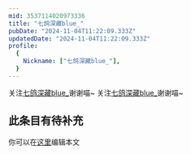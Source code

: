 ```yaml
---
mid: 3537114020973336
title: "七鸽深藏blue_"
pubDate: "2024-11-04T11:22:09.333Z"
updatedDate: "2024-11-04T11:22:09.333Z"
profile:
  {
    Nickname: ["七鸽深藏blue_"],
  }
---
```


关注[七鸽深藏blue_](https://space.bilibili.com/3537114020973336)谢谢喵~ 关注[七鸽深藏blue_](https://space.bilibili.com/3537114020973336)谢谢喵~

## 此条目有待补充
你可以在[这里](https://github.com/Yuhanawa/VTuber.ICU/edit/master/src/content/v/七鸽深藏blue_/index.md)编辑本文

